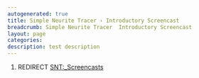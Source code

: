 ```yaml
---
autogenerated: true
title: Simple Neurite Tracer › Introductory Screencast
breadcrumb: Simple Neurite Tracer  Introductory Screencast
layout: page
categories: 
description: test description
---
```


1.  REDIRECT [SNT:\_Screencasts](SNT__Screencasts "wikilink")
